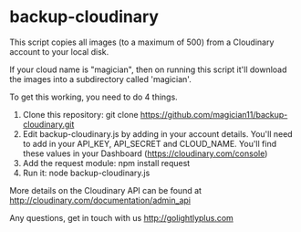 backup-cloudinary
=================

This script copies all images (to a maximum of 500) from a Cloudinary account to your local disk.

If your cloud name is "magician", then on running this script it'll download the images into a subdirectory called 'magician'.

To get this working, you need to do 4 things.

1. Clone this repository: git clone https://github.com/magician11/backup-cloudinary.git
2. Edit backup-cloudinary.js by adding in your account details. You'll need to add in your API_KEY, API_SECRET and CLOUD_NAME. You'll find these values in your Dashboard (https://cloudinary.com/console)
3. Add the request module: npm install request
4. Run it: node backup-cloudinary.js

More details on the Cloudinary API can be found at http://cloudinary.com/documentation/admin_api

Any questions, get in touch with us http://golightlyplus.com
